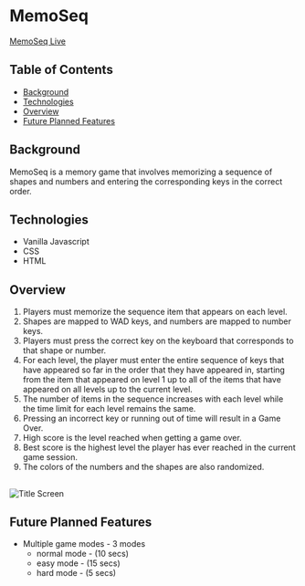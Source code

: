 # MemoSeq

[MemoSeq Live](https://kevin-lai.github.io/memoseq/)

## Table of Contents
* [Background](#background)
* [Technologies](#technologies)
* [Overview](#overview)
* [Future Planned Features](#future-planned-features)

## Background

MemoSeq is a memory game that involves memorizing a sequence of shapes and numbers and entering the corresponding keys in the correct order.

## Technologies
* Vanilla Javascript
* CSS
* HTML

## Overview
1) Players must memorize the sequence item that appears on each level.
2) Shapes are mapped to WAD keys, and numbers are mapped to number keys.
3) Players must press the correct key on the keyboard that corresponds to that shape or number.
4) For each level, the player must enter the entire sequence of keys that have appeared so far in the order that they have appeared in, starting from the item that appeared on level 1 up to all of the items that have appeared on all levels up to the current level. 
5) The number of items in the sequence increases with each level while the time limit for each level remains the same.
6) Pressing an incorrect key or running out of time will result in a Game Over.
7) High score is the level reached when getting a game over.
8) Best score is the highest level the player has ever reached in the current game session.
9) The colors of the numbers and the shapes are also randomized.

## 
![Title Screen]()

## Future Planned Features
* Multiple game modes - 3 modes
  * normal mode - (10 secs)
  * easy mode - (15 secs)
  * hard mode - (5 secs)
